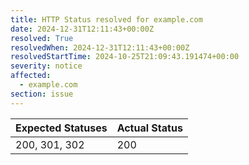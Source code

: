 ```yaml
---
title: HTTP Status resolved for example.com
date: 2024-12-31T12:11:43+00:00Z
resolved: True
resolvedWhen: 2024-12-31T12:11:43+00:00Z
resolvedStartTime: 2024-10-25T21:09:43.191474+00:00
severity: notice
affected:
  - example.com
section: issue
---
```


| Expected Statuses | Actual Status  |
|-------------------|----------------|
| 200, 301, 302 | 200 |
